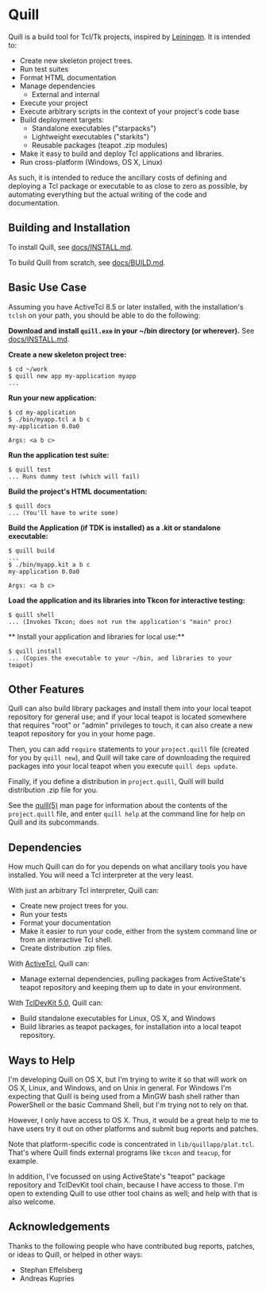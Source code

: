 # Quill

Quill is a build tool for Tcl/Tk projects, inspired by
[Leiningen](http://leiningen.org).  It is intended to:

* Create new skeleton project trees.
* Run test suites
* Format HTML documentation
* Manage dependencies
  * External and internal
* Execute your project
* Execute arbitrary scripts in the context of your project's code base
* Build deployment targets:
  * Standalone executables ("starpacks")
  * Lightweight executables ("starkits")
  * Reusable packages (teapot .zip modules)
* Make it easy to build and deploy Tcl applications and libraries.
* Run cross-platform (Windows, OS X, Linux)

As such, it is intended to reduce the ancillary costs of defining and
deploying a Tcl package or executable to as close to zero as possible, by
automating everything but the actual writing of the code and documentation. 

## Building and Installation

To install Quill, see [docs/INSTALL.md](./docs/INSTALL.md).

To build Quill from scratch, see [docs/BUILD.md](./docs/BUILD.md).


## Basic Use Case

Assuming you have ActiveTcl 8.5 or later installed, with the installation's
`tclsh` on your path, you should be able to do the following:

**Download and install `quill.exe` in your ~/bin directory (or wherever).**
See [docs/INSTALL.md](./docs/INSTALL.md).

**Create a new skeleton project tree:**

```
$ cd ~/work
$ quill new app my-application myapp
...
```

**Run your new application:**

```
$ cd my-application
$ ./bin/myapp.tcl a b c
my-application 0.0a0

Args: <a b c>
```

**Run the application test suite:**

```
$ quill test
... Runs dummy test (which will fail)
```

**Build the project's HTML documentation:**

```
$ quill docs
... (You'll have to write some)
```

**Build the Application (if TDK is installed) as a .kit or standalone
executable:**

```
$ quill build
...
$ ./bin/myapp.kit a b c
my-application 0.0a0

Args: <a b c>
```

**Load the application and its libraries into Tkcon for interactive
testing:**

```
$ quill shell
... (Invokes Tkcon; does not run the application's "main" proc)
```

** Install your application and libraries for local use:**

```
$ quill install
... (Copies the executable to your ~/bin, and libraries to your teapot)
```

## Other Features

Quill can also build library packages and install them into your local
teapot repository for general use; and if your local teapot is located
somewhere that requires "root" or "admin" privileges to touch, it can
also create a new teapot repository for you in your home page.

Then, you can add `require` statements to your `project.quill` file
(created for you by `quill new`), and Quill will take care of downloading
the required packages into your local teapot when you execute 
`quill deps update`.

Finally, if you define a distribution in `project.quill`, Quill will build
distribution .zip file for you.

See the [quill(5)](./docs/man5/quill.manpage) man page for information about
the contents of the `project.quill` file, and enter `quill help` at the
command line for help on Quill and its subcommands.

## Dependencies

How much Quill can do for you depends on what ancillary tools you have 
installed.  You will need a Tcl interpreter at the very least.

With just an arbitrary Tcl interpreter, Quill can:

* Create new project trees for you.
* Run your tests
* Format your documentation
* Make it easier to run your code, either from the system command line or 
  from an interactive Tcl shell.
* Create distribution .zip files.

With [ActiveTcl](http://www.activestate.com/activetcl), Quill can:

* Manage external dependencies, pulling packages from ActiveState's
  teapot repository and keeping them up to date in your environment.

With [TclDevKit 5.0](http://www.activestate.com/tcl-dev-kit), Quill can:

* Build standalone executables for Linux, OS X, and Windows
* Build libraries as teapot packages, for installation into a local
  teapot repository. 

## Ways to Help

I'm developing Quill on OS X, but I'm trying to write it so that will work 
on OS X, Linux, and Windows, and on Unix in general.  For Windows I'm 
expecting that Quill is being used from a MinGW bash shell rather than 
PowerShell or the basic Command Shell, but I'm trying not to rely on that.

However, I only have access to OS X.  Thus, it would be 
a great help to me to have users try it out on other platforms and submit
bug reports and patches.

Note that platform-specific code is concentrated in `lib/quillapp/plat.tcl`.
That's where Quill finds external programs like `tkcon` and `teacup`, for
example.

In addition, I've focussed on using ActiveState's "teapot" package 
repository and TclDevKit tool chain, because I have access to those.
I'm open to extending Quill to use other tool chains as well; and help
with that is also welcome.

## Acknowledgements

Thanks to the following people who have contributed bug reports, patches,
or ideas to Quill, or helped in other ways:

* Stephan Effelsberg
* Andreas Kupries

